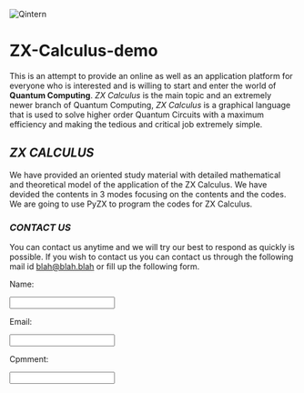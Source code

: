 ![Qintern](https://qworld.net/wp-content/uploads/2021/04/top_QIntern2021.jpg)
# ZX-Calculus-demo
This is an attempt to provide an online as well as an application platform for everyone who is interested and is willing to start and enter the world of **Quantum Computing**. *ZX Calculus* is the main topic and an extremely newer branch of Quantum Computing, *ZX Calculus* is a graphical language that is used to solve higher order Quantum Circuits with a maximum efficiency and making the tedious and critical job extremely simple. 

## *ZX CALCULUS*
We have provided an oriented study material with detailed mathematical and theoretical model of the application of the ZX Calculus. We have devided the contents in 3 modes focusing on the contents and the codes. We are going to use PyZX to program the codes for ZX Calculus. 

### *CONTACT US*
You can contact us anytime and we will try our best to respond as quickly is possible. If you wish to contact us you can contact us through the following mail id blah@blah.blah or fill up the following form. 

<html>
  <body>
    <form action = "//formspree.io/subhojith90@gmail.com"
         method = "POST">
      <p>Name: </p><input type = "text" name="name"><br />
      <p>Email: </p><input type="email" name="_replyto"><br/>
      <p>Cpmment: </p><input type = "text" name="comment"><br />
</form>
  </body>
</html>
